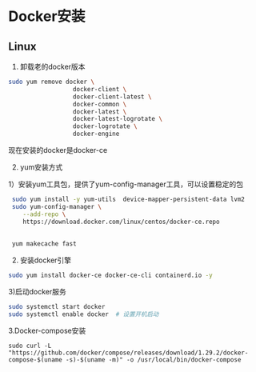 # Docker安装



## Linux

1. 卸载老的docker版本

```bash
sudo yum remove docker \
                  docker-client \
                  docker-client-latest \
                  docker-common \
                  docker-latest \
                  docker-latest-logrotate \
                  docker-logrotate \
                  docker-engine
```

现在安装的docker是docker-ce

2. yum安装方式

 1）安装yum工具包，提供了yum-config-manager工具，可以设置稳定的包

```bash
 sudo yum install -y yum-utils  device-mapper-persistent-data lvm2
 sudo yum-config-manager \
    --add-repo \
    https://download.docker.com/linux/centos/docker-ce.repo
    
 
 yum makecache fast
```

2) 安装docker引擎

```bash
sudo yum install docker-ce docker-ce-cli containerd.io -y
```

3)启动docker服务

```bash
sudo systemctl start docker
sudo systemctl enable docker  # 设置开机启动
```



3.Docker-compose安装

```shell
sudo curl -L "https://github.com/docker/compose/releases/download/1.29.2/docker-compose-$(uname -s)-$(uname -m)" -o /usr/local/bin/docker-compose
```

